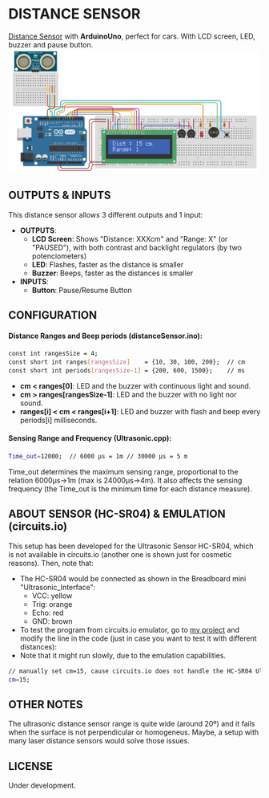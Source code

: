 # DISTANCE SENSOR

[Distance Sensor] with **ArduinoUno**, perfect for cars. With LCD screen, LED, buzzer and pause button.
![alt tag](https://raw.githubusercontent.com/JaimeMartinSoler/distanceSensor/master/img/circuits_io.jpg)

## OUTPUTS & INPUTS
This distance sensor allows 3 different outputs and 1 input:
- **OUTPUTS**:
    - **LCD Screen**: Shows "Distance: XXXcm" and "Range: X" (or "PAUSED"), with both contrast and backlight regulators (by two potenciometers)
    - **LED**: Flashes, faster as the distance is smaller
    - **Buzzer**: Beeps, faster as the distances is smaller
- **INPUTS**:
    - **Button**: Pause/Resume Button

## CONFIGURATION
#### Distance Ranges and Beep periods (distanceSensor.ino):
```sh
const int rangesSize = 4;
const short int ranges[rangesSize]    = {10, 30, 100, 200};  // cm
const short int periods[rangesSize-1] = {200, 600, 1500};    // ms
```
- **cm < ranges[0]**: LED and the buzzer with continuous light and sound.
- **cm > ranges[rangesSize-1]**: LED and the buzzer with no light nor sound.
- **ranges[i] < cm < ranges[i+1]**: LED and buzzer with flash and beep every periods[i] milliseconds.

#### Sensing Range and Frequency (Ultrasonic.cpp):
```sh
Time_out=12000;  // 6000 µs = 1m // 30000 µs = 5 m 
```
Time_out determines the maximum sensing range, proportional to the relation 6000µs->1m (max is 24000µs->4m). It also affects the sensing frequency (the Time_out is the minimum time for each distance measure).

## ABOUT SENSOR (HC-SR04) & EMULATION (circuits.io)

This setup has been developed for the Ultrasonic Sensor HC-SR04, which is not available in circuits.io (another one is shown just for cosmetic reasons). Then, note that:
- The HC-SR04 would be connected as shown in the Breadboard mini "Ultrasonic_Interface":
    - VCC: yellow
    - Trig: orange
    - Echo: red
    - GND: brown
- To test the program from circuits.io emulator, go to [my project] and modify the line in the code (just in case you want to test it with different distances):
- Note that it might run slowly, due to the emulation capabilities.
```sh
// manually set cm=15, cause circuits.io does not handle the HC-SR04 Ultrasonic Sensor
cm=15;
```

## OTHER NOTES
The ultrasonic distance sensor range is quite wide (around 20º) and it fails when the surface is not perpendicular or homogeneus. Maybe, a setup with many laser distance sensors would solve those issues.

## LICENSE
Under development.



[//]: # 
(.md editor: http://dillinger.io/)

[Distance Sensor]: <https://github.com/JaimeMartinSoler/distanceSensor>
[my project]: <https://circuits.io/circuits/2625122-distancesensor>
